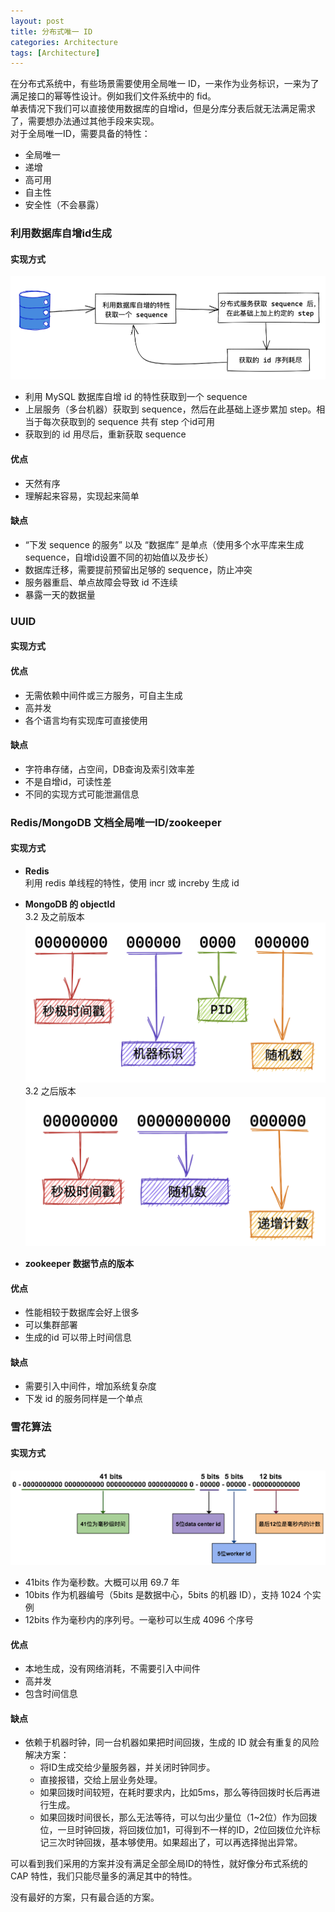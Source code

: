 ```yaml
---
layout: post
title: 分布式唯一 ID
categories: Architecture
tags: [Architecture]
---
```


在分布式系统中，有些场景需要使用全局唯一 ID，一来作为业务标识，一来为了满足接口的幂等性设计。例如我们文件系统中的 fid。  
单表情况下我们可以直接使用数据库的自增id，但是分库分表后就无法满足需求了，需要想办法通过其他手段来实现。  
对于全局唯一ID，需要具备的特性：
* 全局唯一
* 递增
* 高可用
* 自主性
* 安全性（不会暴露）

### 利用数据库自增id生成
#### 实现方式
![image.png](../assets/images/post/distributed_id_db.png)

* 利用 MySQL 数据库自增 id 的特性获取到一个 sequence
* 上层服务（多台机器）获取到 sequence，然后在此基础上逐步累加 step。相当于每次获取到的 sequence 共有 step 个id可用
* 获取到的 id 用尽后，重新获取 sequence

#### 优点
* 天然有序
* 理解起来容易，实现起来简单

#### 缺点
* “下发 sequence 的服务” 以及 “数据库” 是单点（使用多个水平库来生成 sequence，自增id设置不同的初始值以及步长）
* 数据库迁移，需要提前预留出足够的 sequence，防止冲突
* 服务器重启、单点故障会导致 id 不连续
* 暴露一天的数据量

### UUID
#### 实现方式
#### 优点
* 无需依赖中间件或三方服务，可自主生成
* 高并发
* 各个语言均有实现库可直接使用

#### 缺点
* 字符串存储，占空间，DB查询及索引效率差
* 不是自增id，可读性差
* 不同的实现方式可能泄漏信息

### Redis/MongoDB 文档全局唯一ID/zookeeper
#### 实现方式
* **Redis**  
利用 redis 单线程的特性，使用 incr 或 increby 生成 id
* **MongoDB 的 objectId**  
3.2 及之前版本  
![image.png](../assets/images/post/distributed_id_mongodb_3.2.png)
3.2 之后版本  
![image.png](../assets/images/post/distributed_id_mongodb.png)

* **zookeeper 数据节点的版本**

#### 优点
* 性能相较于数据库会好上很多
* 可以集群部署
* 生成的id 可以带上时间信息

#### 缺点
* 需要引入中间件，增加系统复杂度
* 下发 id 的服务同样是一个单点

### 雪花算法
#### 实现方式
![image.png](../assets/images/post/distributed_id_snow.png)

* 41bits 作为毫秒数。大概可以用 69.7 年
* 10bits 作为机器编号（5bits 是数据中心，5bits 的机器 ID），支持 1024 个实例
* 12bits 作为毫秒内的序列号。一毫秒可以生成 4096 个序号

#### 优点
* 本地生成，没有网络消耗，不需要引入中间件
* 高并发
* 包含时间信息

#### 缺点
* 依赖于机器时钟，同一台机器如果把时间回拨，生成的 ID 就会有重复的风险  
解决方案：  
    * 将ID生成交给少量服务器，并关闭时钟同步。
    * 直接报错，交给上层业务处理。
    * 如果回拨时间较短，在耗时要求内，比如5ms，那么等待回拨时长后再进行生成。
    * 如果回拨时间很长，那么无法等待，可以匀出少量位（1~2位）作为回拨位，一旦时钟回拨，将回拨位加1，可得到不一样的ID，2位回拨位允许标记三次时钟回拨，基本够使用。如果超出了，可以再选择抛出异常。

可以看到我们采用的方案并没有满足全部全局ID的特性，就好像分布式系统的 CAP 特性，我们只能尽量多的满足其中的特性。

没有最好的方案，只有最合适的方案。